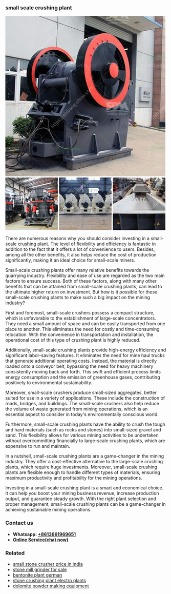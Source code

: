 <h3>small scale crushing plant</h3><img src='1703042501.jpg' alt=''><p>There are numerous reasons why you should consider investing in a small-scale crushing plant. The level of flexibility and efficiency is fantastic in addition to the fact that it offers a lot of convenience to users. Besides, among all the other benefits, it also helps reduce the cost of production significantly, making it an ideal choice for small-scale miners.</p><p>Small-scale crushing plants offer many relative benefits towards the quarrying industry. Flexibility and ease of use are regarded as the two main factors to ensure success. Both of these factors, along with many other benefits that can be attained from small-scale crushing plants, can lead to the ultimate higher return on investment. But how is it possible for these small-scale crushing plants to make such a big impact on the mining industry?</p><p>First and foremost, small-scale crushers possess a compact structure, which is unfavorable to the establishment of large-scale concentrators. They need a small amount of space and can be easily transported from one place to another. This eliminates the need for costly and time-consuming relocation. With the convenience in transportation and installation, the operational cost of this type of crushing plant is highly reduced.</p><p>Additionally, small-scale crushing plants provide high-energy efficiency and significant labor-saving features. It eliminates the need for mine haul trucks that generate additional operating costs. Instead, the material is directly loaded onto a conveyor belt, bypassing the need for heavy machinery consistently moving back and forth. This swift and efficient process limits energy consumption and the emission of greenhouse gases, contributing positively to environmental sustainability.</p><p>Moreover, small-scale crushers produce small-sized aggregates, better suited for use in a variety of applications. These include the construction of roads, bridges, and buildings. The small-scale crushers also help reduce the volume of waste generated from mining operations, which is an essential aspect to consider in today's environmentally conscious world.</p><p>Furthermore, small-scale crushing plants have the ability to crush the tough and hard materials (such as rocks and stones) into small-sized gravel and sand. This flexibility allows for various mining activities to be undertaken without overcommitting financially to large-scale crushing plants, which are expensive to run and maintain.</p><p>In a nutshell, small-scale crushing plants are a game-changer in the mining industry. They offer a cost-effective alternative to the large-scale crushing plants, which require huge investments. Moreover, small-scale crushing plants are flexible enough to handle different types of materials, ensuring maximum productivity and profitability for the mining operations.</p><p>Investing in a small-scale crushing plant is a smart and economical choice. It can help you boost your mining business revenue, increase production output, and guarantee steady growth. With the right plant selection and proper management, small-scale crushing plants can be a game-changer in achieving sustainable mining operations.</p><h3>Contact us</h3><ul><li><strong>Whatsapp:&nbsp;<a href="https://wa.me/8613661969651">+8613661969651</a></strong></li><li><a href="https://swt.shibang-china.com/?git&amp;zhl&amp;small scale crushing plant"><strong>Online Service(chat now)</strong></a></li></ul><h3>Related</h3><ul><li><a href='small stone crusher price in india.md'>small stone crusher price in india</a></li><li><a href='stone mill grinder for sale.md'>stone mill grinder for sale</a></li><li><a href='bentonite plant german.md'>bentonite plant german</a></li><li><a href='stone crushing plant electro plants.md'>stone crushing plant electro plants</a></li><li><a href='dolomite powder making equipment.md'>dolomite powder making equipment</a></li></ul>